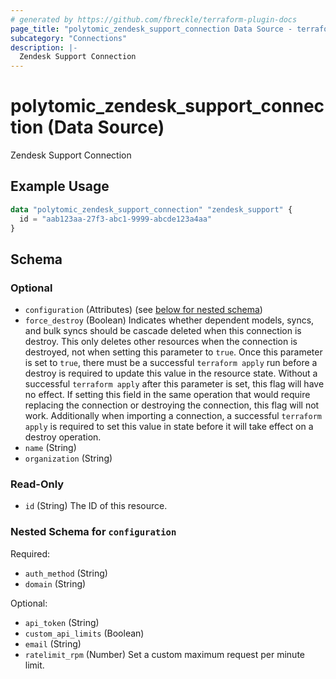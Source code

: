 ```yaml
---
# generated by https://github.com/fbreckle/terraform-plugin-docs
page_title: "polytomic_zendesk_support_connection Data Source - terraform-provider-polytomic"
subcategory: "Connections"
description: |-
  Zendesk Support Connection
---
```


# polytomic_zendesk_support_connection (Data Source)

Zendesk Support Connection

## Example Usage

```terraform
data "polytomic_zendesk_support_connection" "zendesk_support" {
  id = "aab123aa-27f3-abc1-9999-abcde123a4aa"
}
```

<!-- schema generated by tfplugindocs -->
## Schema

### Optional

- `configuration` (Attributes) (see [below for nested schema](#nestedatt--configuration))
- `force_destroy` (Boolean) Indicates whether dependent models, syncs, and bulk syncs should be cascade deleted when this connection is destroy. This only deletes other resources when the connection is destroyed, not when setting this parameter to `true`. Once this parameter is set to `true`, there must be a successful `terraform apply` run before a destroy is required to update this value in the resource state. Without a successful `terraform apply` after this parameter is set, this flag will have no effect. If setting this field in the same operation that would require replacing the connection or destroying the connection, this flag will not work. Additionally when importing a connection, a successful `terraform apply` is required to set this value in state before it will take effect on a destroy operation.
- `name` (String)
- `organization` (String)

### Read-Only

- `id` (String) The ID of this resource.

<a id="nestedatt--configuration"></a>
### Nested Schema for `configuration`

Required:

- `auth_method` (String)
- `domain` (String)

Optional:

- `api_token` (String)
- `custom_api_limits` (Boolean)
- `email` (String)
- `ratelimit_rpm` (Number) Set a custom maximum request per minute limit.


